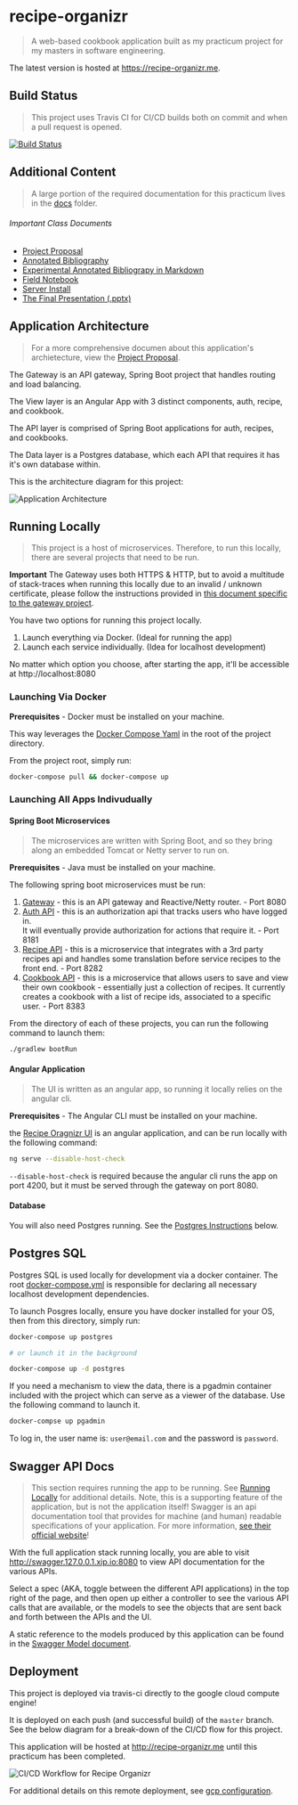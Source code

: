 # recipe-organizr
>A web-based cookbook application built as my practicum project for my masters in software engineering.

The latest version is hosted at https://recipe-organizr.me.

## Build Status
> This project uses Travis CI for CI/CD builds both on commit and when a pull request is opened.

[![Build Status](https://travis-ci.org/Bwvolleyball/recipe-organizr.svg?branch=master)](https://travis-ci.org/Bwvolleyball/recipe-organizr)

## Additional Content
> A large portion of the required documentation for this practicum lives in the [docs](./docs) folder.

###### Important Class Documents
* [Project Proposal](./docs/PROJECT_PROPOSAL.md)
* [Annotated Bibliography](./docs/Annotated_Bibliography.pdf)
* [Experimental Annotated Bibliograpy in Markdown](./docs/ANNOTATED_BIBLIOGRAPHY.md)
* [Field Notebook](./docs/FIELD_NOTEBOOK.md)
* [Server Install](./docs/SERVER_INSTALL.md)
* [The Final Presentation (.pptx)](./docs/praticum-final-presentation.pptx)

## Application Architecture
> For a more comprehensive documen about this application's archietecture, view the [Project Proposal](./docs/PROJECT_PROPOSAL.md).

The Gateway is an API gateway, Spring Boot project that handles routing and load balancing.

The View layer is an Angular App with 3 distinct components, auth, recipe, and cookbook.

The API layer is comprised of Spring Boot applications for auth, recipes, and cookbooks.

The Data layer is a Postgres database, which each API that requires it has it's own database within.

This is the architecture diagram for this project:

![Application Architecture](./docs/images/Recipe_Organizr_Architecture.png)

## Running Locally
> This project is a host of microservices.  Therefore, to run this locally, there are several projects that need to be run.

**Important** The Gateway uses both HTTPS & HTTP, but to avoid a multitude of stack-traces when running this locally due 
to an invalid / unknown certificate, please follow the instructions provided in 
[this document specific to the gateway project](./docs/TRUSTED_LOCAL_SSL.md).

You have two options for running this project locally.
1. Launch everything via Docker. (Ideal for running the app)
2. Launch each service individually. (Idea for localhost development)

No matter which option you choose, after starting the app, it'll be accessible at http://localhost:8080

### Launching Via Docker

**Prerequisites** - Docker must be installed on your machine.

This way leverages the [Docker Compose Yaml](./docker-compose.yml) in the root of the project directory.

From the project root, simply run:

```bash
docker-compose pull && docker-compose up
```

### Launching All Apps Indivudually

#### Spring Boot Microservices
> The microservices are written with Spring Boot, and so they bring along an embedded Tomcat or Netty server to run on.

**Prerequisites** - Java must be installed on your machine.

The following spring boot microservices must be run:

1. [Gateway](./gateway) - this is an API gateway and Reactive/Netty router. - Port 8080
2. [Auth API](./auth-api) - this is an authorization api that tracks users who have logged in.  
It will eventually provide authorization for actions that require it. - Port 8181
3. [Recipe API](./recipe-api) - this is a microservice that integrates with a 3rd party recipes api 
and handles some translation before service recipes to the front end. - Port 8282
4. [Cookbook API](./cookbook-api) - this is a microservice that allows users to save and view their own cookbook - 
essentially just a collection of recipes.  It currently creates a cookbook with a list of recipe ids, associated to 
a specific user. - Port 8383

From the directory of each of these projects, you can run the following command to launch them:

```bash
./gradlew bootRun
```

#### Angular Application
> The UI is written as an angular app, so running it locally relies on the angular cli.

**Prerequisites** - The Angular CLI must be installed on your machine.

the [Recipe Oragnizr UI](./recipe-organizr-ui) is an angular application, and can be run locally with the following command:

```bash
ng serve --disable-host-check
```

`--disable-host-check` is required because the angular cli runs the app on port 4200, but it must be served through the gateway on port 8080.

#### Database

You will also need Postgres running.  See the [Postgres Instructions](#Postgres-SQL) below.

## Postgres SQL

Postgres SQL is used locally for development via a docker container.  The root [docker-compose.yml](docker-compose.yml) is responsible for declaring all necessary localhost development dependencies.

To launch Posgres locally, ensure you have docker installed for your OS, then from this directory, simply run:
```bash
docker-compose up postgres

# or launch it in the background

docker-compose up -d postgres
```

If you need a mechanism to view the data, there is a pgadmin container included with the project which can serve as a viewer of the database.
Use the following command to launch it.
```bash
docker-compse up pgadmin
```
To log in, the user name is: `user@email.com` and the password is `password`.

## Swagger API Docs
> This section requires running the app to be running.  See [Running Locally](#running-locally) for additional details.
Note, this is a supporting feature of the application, but is not the application itself! Swagger is an api documentation
tool that provides for machine (and human) readable specifications of your application.  For more information, [see their
official website](https://swagger.io/)!

With the full application stack running locally, you are able to visit http://swagger.127.0.0.1.xip.io:8080
to view API documentation for the various APIs.

Select a spec (AKA, toggle between the different API applications) in the top right of the page, and then
open up either a controller to see the various API calls that are available, or the models to see the objects
that are sent back and forth between the APIs and the UI.

A static reference to the models produced by this application can be found in the [Swagger Model document](./docs/SWAGGER_MODELS.md).

## Deployment

This project is deployed via travis-ci directly to the google cloud compute engine!

It is deployed on each push (and successful build) of the `master` branch. See the below diagram for a break-down
of the CI/CD flow for this project.

This application will be hosted at http://recipe-organizr.me until this practicum has been completed.

![CI/CD Workflow for Recipe Organizr](./docs/images/ci_cd_diagram.png)

For additional details on this remote deployment, see [gcp configuration](./gcp/GCP_CONFIGURATION.md).
